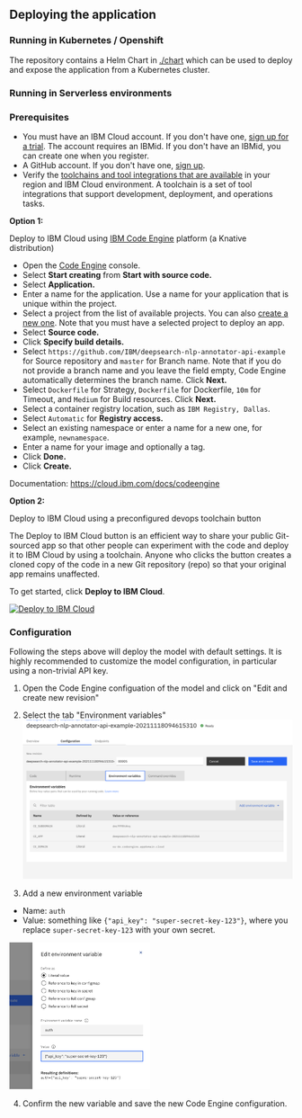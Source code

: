 ## Deploying the application

### Running in Kubernetes / Openshift

The repository contains a Helm Chart in [./chart](./chart) which can be used to deploy and expose the application from a Kubernetes cluster.

### Running in Serverless environments

### Prerequisites

- You must have an IBM Cloud account. If you don't have one, [sign up for a trial](https://cloud.ibm.com/registration?cm_mmc=IBMBluemixGarageMethod-_-MethodSite-_-10-19-15::12-31-18-_-bm_reg). The account requires an IBMid. If you don't have an IBMid, you can create one when you register.
- A GitHub account. If you don't have one, [sign up](https://github.com/).
- Verify the [toolchains and tool integrations that are available](https://cloud.ibm.com/docs/ContinuousDelivery?topic=ContinuousDelivery-cd_about) in your region and IBM Cloud environment. A toolchain is a set of tool integrations that support development, deployment, and operations tasks.

**Option 1:**

Deploy to IBM Cloud using [IBM Code Engine](https://www.ibm.com/cloud/code-engine) platform (a Knative distribution)

- Open the [Code Engine](https://cloud.ibm.com/codeengine/overview) console.
- Select **Start creating** from **Start with source code.**
- Select **Application.**
- Enter a name for the application. Use a name for your application that is unique within the project.
- Select a project from the list of available projects. You can also [create a new one](https://cloud.ibm.com/docs/codeengine?topic=codeengine-manage-project#create-a-project). Note that you must have a selected project to deploy an app.
- Select **Source code.**
- Click **Specify build details.**
- Select `https://github.com/IBM/deepsearch-nlp-annotator-api-example` for Source repository and `master` for Branch name. Note that if you do not provide a branch name and you leave the field empty, Code Engine automatically determines the branch name. Click **Next.**
- Select `Dockerfile` for Strategy, `Dockerfile` for Dockerfile, `10m` for Timeout, and `Medium` for Build resources. Click **Next.**
- Select a container registry location, such as `IBM Registry, Dallas`.
- Select `Automatic` for **Registry access.**
- Select an existing namespace or enter a name for a new one, for example, `newnamespace`.
- Enter a name for your image and optionally a tag.
- Click **Done.**
- Click **Create.**

Documentation: https://cloud.ibm.com/docs/codeengine

**Option 2:**

Deploy to IBM Cloud using a preconfigured devops toolchain button

The Deploy to IBM Cloud button is an efficient way to share your public Git-sourced app so that other people can experiment with the code and deploy it to IBM Cloud by using a toolchain. Anyone who clicks the button creates a cloned copy of the code in a new Git repository (repo) so that your original app remains unaffected.

To get started, click **Deploy to IBM Cloud**.

[![Deploy to IBM Cloud](https://cloud.ibm.com/devops/setup/deploy/button.png)](https://cloud.ibm.com/devops/setup/deploy?repository=https%3A//github.com/IBM/deepsearch-nlp-annotator-api-example)

### Configuration

Following the steps above will deploy the model with default settings. It is highly recommended to customize the model configuration, in particular using a non-trivial API key.

1. Open the Code Engine configuation of the model and click on "Edit and create new revision"
2. Select the tab "Environment variables"
![cps](.readme_resources/code-engine-env-1.png)

3. Add a new environment variable
  - Name: `auth`
  - Value: something like `{"api_key": "super-secret-key-123"}`, where you replace `super-secret-key-123` with your own secret.
<img src='.readme_resources/code-engine-env-2.png' width='250'>

4. Confirm the new variable and save the new Code Engine configuration.



